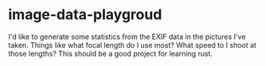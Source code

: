 # image-data-playgroud

I'd like to generate some statistics from the EXIF data in the pictures I've taken. Things like what focal length do I use most? What speed to I shoot at those lengths? This should be a good project for learning rust.
